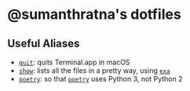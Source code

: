 # @sumanthratna's dotfiles

## Useful Aliases
- [`quit`](./aliases/quit): quits Terminal.app in macOS
- [`show`](./aliases/show): lists all the files in a pretty way, using [`exa`](https://the.exa.website/)
- [`poetry`](./aliases/poetry): so that [`poetry`](https://python-poetry.org/) uses Python 3, not Python 2
